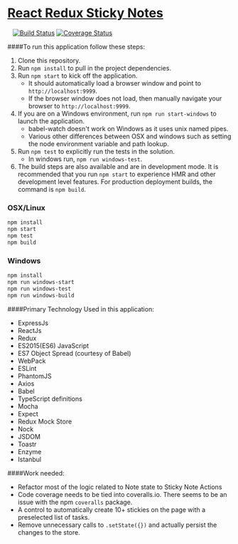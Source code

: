 # <a href='#'>React Redux Sticky Notes</a>

&nbsp;&nbsp; [![Build Status](https://travis-ci.org/oshalygin/ReactReduxStickyNotes.svg?branch=master)](https://travis-ci.org/oshalygin/ReactReduxStickyNotes)
[![Coverage Status](http://coveralls.io/repos/github/oshalygin/ReactReduxStickyNotes/badge.svg?branch=master)](https://coveralls.io/github/oshalygin/ReactReduxStickyNotes?branch=master)



####To run this application follow these steps:
1.  Clone this repository.
2.  Run  `npm install`  to pull in the project dependencies.
3.  Run  `npm start`  to kick off the application.
    * It should automatically load a browser window and point to  `http://localhost:9999`.
    * If the browser window does not load, then manually navigate your browser to  `http://localhost:9999`.
3.  If you are on a Windows environment, run `npm run start-windows` to launch the application.
    * babel-watch doesn't work on Windows as it uses unix named pipes.
    * Various other differences between OSX and windows such as setting the node environment variable and path lookup.
4.  Run `npm test` to explicitly run the tests in the solution.
    * In windows run, `npm run windows-test`.
5.  The build steps are also available and are in development mode. It is recommended that you run `npm start` to experience HMR and other development level features.  For production deployment builds, the command is `npm build`.

### OSX/Linux
```sh
npm install
npm start
npm test
npm build
```

### Windows
```sh
npm install
npm run windows-start
npm run windows-test
npm run windows-build
```

####Primary Technology Used in this application:
* ExpressJs
* ReactJs
* Redux
* ES2015(ES6) JavaScript
* ES7 Object Spread (courtesy of Babel)
* WebPack
* ESLint
* PhantomJS
* Axios
* Babel
* TypeScript definitions
* Mocha
* Expect
* Redux Mock Store
* Nock
* JSDOM
* Toastr
* Enzyme
* Istanbul

####Work needed:
* Refactor most of the logic related to Note state to Sticky Note Actions
* Code coverage needs to be tied into coveralls.io.  There seems to be an issue with the npm `coveralls` package.
* A control to automatically create 10+ stickies on the page with a preselected list of tasks.
* Remove unnecessary calls to `.setState({})` and actually persist the changes to the store.
